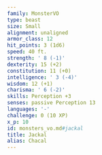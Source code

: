 ```yaml
---
family: MonsterVO
type: beast
size: Small
alignment: unaligned
armor_class: 12
hit_points: 3 (1d6)
speed: 40 ft.
strength: ' 8 (-1)'
dexterity: 15 (+2)
constitution: 11 (+0)
intelligence: ' 3 (-4)'
wisdom: 12 (+1)
charisma: ' 6 (-2)'
skills: Perception +3
senses: passive Perception 13
languages: '-'
challenge: 0 (10 XP)
x_p: 10
id: monsters_vo.md#jackal
title: Jackal
alias: Chacal
---
```


